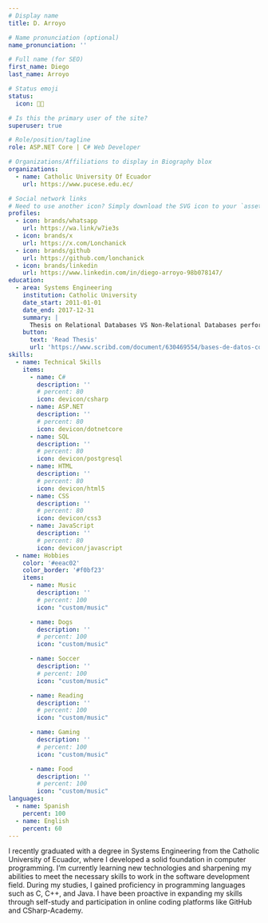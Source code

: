 ```yaml
---
# Display name
title: D. Arroyo

# Name pronunciation (optional)
name_pronunciation: ''

# Full name (for SEO)
first_name: Diego
last_name: Arroyo

# Status emoji
status:
  icon: 🧑‍💻️

# Is this the primary user of the site?
superuser: true

# Role/position/tagline
role: ASP.NET Core | C# Web Developer

# Organizations/Affiliations to display in Biography blox
organizations:
  - name: Catholic University Of Ecuador
    url: https://www.pucese.edu.ec/

# Social network links
# Need to use another icon? Simply download the SVG icon to your `assets/media/icons/` folder.
profiles:
  - icon: brands/whatsapp
    url: https://wa.link/w7ie3s
  - icon: brands/x
    url: https://x.com/Lonchanick
  - icon: brands/github
    url: https://github.com/lonchanick
  - icon: brands/linkedin
    url: https://www.linkedin.com/in/diego-arroyo-98b078147/
education:
  - area: Systems Engineering
    institution: Catholic University
    date_start: 2011-01-01
    date_end: 2017-12-31
    summary: |
      Thesis on Relational Databases VS Non-Relational Databases performance testing. 
    button:
      text: 'Read Thesis'
      url: 'https://www.scribd.com/document/630469554/bases-de-datos-comparacion-nosql-y-sql-pdf'
skills:
  - name: Technical Skills
    items:
      - name: C#
        description: ''
        # percent: 80
        icon: devicon/csharp
      - name: ASP.NET
        description: ''
        # percent: 80
        icon: devicon/dotnetcore
      - name: SQL
        description: ''
        # percent: 80
        icon: devicon/postgresql
      - name: HTML
        description: ''
        # percent: 80
        icon: devicon/html5
      - name: CSS
        description: ''
        # percent: 80
        icon: devicon/css3
      - name: JavaScript
        description: ''
        # percent: 80
        icon: devicon/javascript                
  - name: Hobbies
    color: '#eeac02'
    color_border: '#f0bf23'
    items:
      - name: Music
        description: ''
        # percent: 100
        icon: "custom/music"

      - name: Dogs
        description: ''
        # percent: 100
        icon: "custom/music"

      - name: Soccer
        description: ''
        # percent: 100
        icon: "custom/music"

      - name: Reading
        description: ''
        # percent: 100
        icon: "custom/music"

      - name: Gaming
        description: ''
        # percent: 100
        icon: "custom/music"

      - name: Food
        description: ''
        # percent: 100
        icon: "custom/music"
languages:
  - name: Spanish
    percent: 100
  - name: English
    percent: 60
---
```

I recently graduated with a degree in Systems Engineering from the Catholic University of Ecuador, where I developed a solid foundation in computer programming. I’m currently learning new technologies and sharpening my abilities to meet the necessary skills to work in the software development field. During my studies, I gained proficiency in programming languages such as C, C++, and Java. I have been proactive in expanding my skills through self-study and participation in online coding platforms like GitHub and CSharp-Academy.
